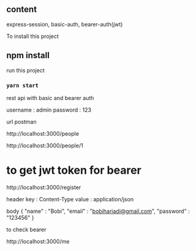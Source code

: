 ## content
express-session,
basic-auth,
bearer-auth(jwt)

To install this project

## npm install

run this project

### `yarn start`

rest api with basic and bearer auth

username : admin
password : 123

url postman

http://localhost:3000/people

http://localhost:3000/people/1

# to get jwt token for bearer
http://localhost:3000/register

header
key : Content-Type
value : application/json

body
{
    "name"      : "Bobi",
    "email"     : "bobihariadi@gmail.com",
    "password"  : "123456"
}


to check bearer

http://localhost:3000/me